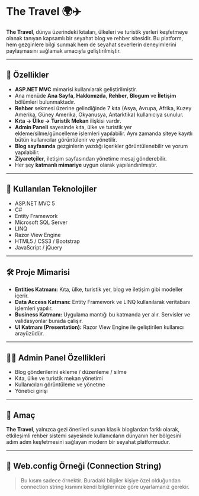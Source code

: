 # The Travel 🌍✈️

**The Travel**, dünya üzerindeki kıtaları, ülkeleri ve turistik yerleri keşfetmeye olanak tanıyan kapsamlı bir seyahat blog ve rehber sitesidir. Bu platform, hem gezginlere bilgi sunmak hem de seyahat severlerin deneyimlerini paylaşmasını sağlamak amacıyla geliştirilmiştir.

---

## 🚀 Özellikler

- **ASP.NET MVC** mimarisi kullanılarak geliştirilmiştir.  
- Ana menüde **Ana Sayfa**, **Hakkımızda**, **Rehber**, **Blogum** ve **İletişim** bölümleri bulunmaktadır.  
- **Rehber** sekmesi üzerine gelindiğinde 7 kıta (Asya, Avrupa, Afrika, Kuzey Amerika, Güney Amerika, Okyanusya, Antarktika) kullanıcıya sunulur.  
- **Kıta → Ülke → Turistik Mekan** ilişkisi vardır.  
- **Admin Paneli** sayesinde kıta, ülke ve turistik yer ekleme/silme/güncelleme işlemleri yapılabilir. Aynı zamanda siteye kayıtlı bütün kullanıcılar görüntülenir ve yönetilir.  
- **Blog sayfasında** gezginlerin yazdığı içerikler görüntülenebilir ve yorum yapılabilir.  
- **Ziyaretçiler**, iletişim sayfasından yönetime mesaj gönderebilir.  
- Her şey **katmanlı mimariye** uygun olarak yapılandırılmıştır.

---

## 🧠 Kullanılan Teknolojiler

- ASP.NET MVC 5  
- C#  
- Entity Framework  
- Microsoft SQL Server  
- LINQ  
- Razor View Engine  
- HTML5 / CSS3 / Bootstrap  
- JavaScript / jQuery  

---

## 🛠️ Proje Mimarisi

- **Entities Katmanı:** Kıta, ülke, turistik yer, blog ve iletişim gibi modeller içerir.  
- **Data Access Katmanı:** Entity Framework ve LINQ kullanılarak veritabanı işlemleri yapılır.  
- **Business Katmanı:** Uygulama mantığı bu katmanda yer alır. Servisler ve validasyonlar burada çalışır.  
- **UI Katmanı (Presentation):** Razor View Engine ile geliştirilen kullanıcı arayüzüdür.  

---

## 🧑‍💼 Admin Panel Özellikleri

- Blog gönderilerini ekleme / düzenleme / silme  
- Kıta, ülke ve turistik mekan yönetimi  
- Kullanıcıları görüntüleme ve yönetme  
- Yönetici girişi  

---

## 📌 Amaç

**The Travel**, yalnızca gezi önerileri sunan klasik bloglardan farklı olarak, etkileşimli rehber sistemi sayesinde kullanıcıların dünyanın her bölgesini adım adım keşfetmesini sağlayan modern bir seyahat platformudur.

---

## 🔧 Web.config Örneği (Connection String)

> Bu kısım sadece örnektir. Buradaki bilgiler kişiye özel olduğundan connection string kısmını kendi bilgilerinize göre uyarlamanız gerekir.
